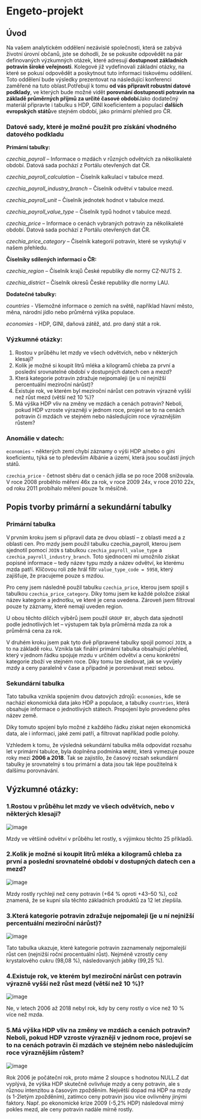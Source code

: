 # Engeto-projekt

## Úvod
Na vašem analytickém oddělení nezávislé společnosti, která se zabývá životní úrovní občanů, jste se dohodli, že se pokusíte odpovědět na pár definovaných výzkumných otázek, které adresují **dostupnost základních potravin široké veřejnosti**. Kolegové již vydefinovali základní otázky, na které se pokusí odpovědět a poskytnout tuto informaci tiskovému oddělení. Toto oddělení bude výsledky prezentovat na následující konferenci zaměřené na tuto oblast.Potřebují k tomu **od vás připravit robustní datové podklady**, ve kterých bude možné vidět **porovnání dostupnosti potravin na základě průměrných příjmů za určité časové období**Jako dodatečný materiál připravte i tabulku s HDP, GINI koeficientem a populací **dalších evropských států**ve stejném období, jako primární přehled pro ČR.
### Datové sady, které je možné použít pro získání vhodného datového podkladu

**Primární tabulky:**

*czechia_payroll* – Informace o mzdách v různých odvětvích za několikaleté období. Datová sada pochází z Portálu otevřených dat ČR.

*czechia_payroll_calculation* – Číselník kalkulací v tabulce mezd.

*czechia_payroll_industry_branch* – Číselník odvětví v tabulce mezd.

*czechia_payroll_unit* – Číselník jednotek hodnot v tabulce mezd.

*czechia_payroll_value_type* – Číselník typů hodnot v tabulce mezd.

*czechia_price* – Informace o cenách vybraných potravin za několikaleté období. Datová sada pochází z Portálu otevřených dat ČR.

*czechia_price_category* – Číselník kategorií potravin, které se vyskytují v našem přehledu.

**Číselníky sdílených informací o ČR:**

*czechia_region* – Číselník krajů České republiky dle normy CZ-NUTS 2.

*czechia_district* – Číselník okresů České republiky dle normy LAU.

**Dodatečné tabulky:**

*countries* - Všemožné informace o zemích na světě, například hlavní město, měna, národní jídlo nebo průměrná výška populace.

*economies* - HDP, GINI, daňová zátěž, atd. pro daný stát a rok.

### Výzkumné otázky:

1. Rostou v průběhu let mzdy ve všech odvětvích, nebo v některých klesají?
2. Kolik je možné si koupit litrů mléka a kilogramů chleba za první a poslední srovnatelné období v dostupných datech cen a mezd?
3. Která kategorie potravin zdražuje nejpomaleji (je u ní nejnižší percentuální meziroční nárůst)?
4. Existuje rok, ve kterém byl meziroční nárůst cen potravin výrazně vyšší než růst mezd (větší než 10 %)?
5. Má výška HDP vliv na změny ve mzdách a cenách potravin? Neboli, pokud HDP vzroste výrazněji v jednom roce, projeví se to na cenách potravin či mzdách ve stejném nebo následujícím roce výraznějším růstem?

### Anomálie v datech:

`economies` -  některých zemí chybí záznamy o výši HDP a/nebo o gini koeficientu, týká se to  především Albánie a území, která jsou součástí jiných států.

`czechia_price` - četnost sběru dat o cenách jídla se po roce 2008 snižovala. V roce 2008 proběhlo měření 46x za rok, v roce 2009 24x, v roce 2010 22x, od roku 2011 probíhalo měření pouze 1x měsíčně.
## Popis tvorby primární a sekundární tabulky
### Primární tabulka
V prvním kroku jsem si připravil data ze dvou oblastí – z oblasti mezd a z oblasti cen. Pro mzdy jsem použil tabulku czechia_payroll, kterou jsem sjednotil pomocí `JOIN` s tabulkou `czechia_payroll_value_type` a `czechia_payroll_industry_branch`. Toto sjednocení mi umožnilo získat popisné informace – tedy název typu mzdy a název odvětví, ke kterému mzda patří. Klíčovou roli zde hrál filtr `value_type_code = 5958`, který zajišťuje, že pracujeme pouze s mzdou.

Pro ceny jsem následně použil tabulku `czechia_price`, kterou jsem spojil s tabulkou `czechia_price_category`. Díky tomu jsem ke každé položce získal název kategorie a jednotku, ve které je cena uvedena. Zároveň jsem filtroval pouze ty záznamy, které nemají uveden region.

U obou těchto dílčích výběrů jsem použil `GROUP BY`, abych data sjednotil podle jednotlivých let – výstupem tak byla průměrná mzda za rok a průměrná cena za rok.

V druhém kroku jsem pak tyto dvě připravené tabulky spojil pomocí `JOIN`, a to na základě roku. Vznikla tak finální primární tabulka obsahující přehled, který v jednom řádku spojuje mzdu v určitém odvětví a cenu konkrétní kategorie zboží ve stejném roce. Díky tomu lze sledovat, jak se vyvíjely mzdy a ceny paralelně v čase a případně je porovnávat mezi sebou.
### Sekundární tabulka
Tato tabulka vznikla spojením dvou datových zdrojů: `economies`, kde se nachází ekonomická data jako HDP a populace, a tabulky `countries`, která obsahuje informace o jednotlivých státech. Propojení bylo provedeno přes název země.

Díky tomuto spojení bylo možné z každého řádku získat nejen ekonomická data, ale i informaci, jaké zemi patří, a filtrovat například podle polohy.

Vzhledem k tomu, že výsledná sekundární tabulka měla odpovídat rozsahu let v primární tabulce, byla doplněna podmínka `WHERE`, která vymezuje pouze roky mezi **2006 a 2018**. Tak se zajistilo, že časový rozsah sekundární tabulky je srovnatelný s tou primární a data jsou tak lépe použitelná k dalšímu porovnávání.
## Výzkumné otázky:

### **1.Rostou v průběhu let mzdy ve všech odvětvích, nebo v některých klesají?**

![image](https://github.com/user-attachments/assets/1b010ecc-9be4-45df-9626-77f2b34b7a7c)

Mzdy ve většině odvětví v průběhu let rostly, s výjimkou těchto 25 příkladů.


### **2.Kolik je možné si koupit litrů mléka a kilogramů chleba za první a poslední srovnatelné období v dostupných datech cen a mezd?**

![image](https://github.com/user-attachments/assets/2ea43e4d-9b6a-47bb-a586-09f6f3b76a3b)

Mzdy rostly rychleji než ceny potravin (+64 % oproti +43–50 %), což znamená, že se kupní síla těchto základních produktů za 12 let zlepšila.


### **3.Která kategorie potravin zdražuje nejpomaleji (je u ní nejnižší percentuální meziroční nárůst)?**

![image](https://github.com/user-attachments/assets/3f96af8c-5eec-4e4f-8309-efa218089d7a)

Tato tabulka ukazuje, které kategorie potravin zaznamenaly nejpomalejší růst cen (nejnižší roční procentuální růst). Nejméně vzrostly ceny krystalového cukru (98,08 %), následovaných jablky (99,25 %).

### **4.Existuje rok, ve kterém byl meziroční nárůst cen potravin výrazně vyšší než růst mezd (větší než 10 %)?**

![image](https://github.com/user-attachments/assets/894dece4-3d7e-4604-b83e-354b2ee0f4a0)

Ne, v letech 2006 až 2018 nebyl rok, kdy by ceny rostly o více než 10 % více než mzda.


### **5.Má výška HDP vliv na změny ve mzdách a cenách potravin? Neboli, pokud HDP vzroste výrazněji v jednom roce, projeví se to na cenách potravin či mzdách ve stejném nebo následujícím roce výraznějším růstem?**

![image](https://github.com/user-attachments/assets/e3b7aca4-eac0-455c-ab73-587e9ec60b11)

Rok 2006 je počáteční rok, proto máme 2 sloupce s hodnotou NULL.Z dat vyplývá, že výška HDP skutečně ovlivňuje mzdy a ceny potravin, ale s různou intenzitou a časovým zpožděním. Největší dopad má HDP na mzdy (s 1-2letým zpožděním), zatímco ceny potravin jsou více ovlivněny jinými faktory. Např. po ekonomické krize 2009 (-5,2% HDP) následoval mírný pokles mezd, ale ceny potravin nadále mírně rostly.


